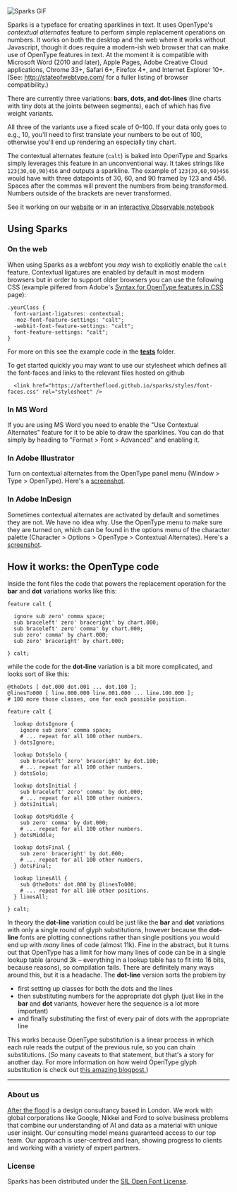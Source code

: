 <img class="full-width" src="https://aftertheflood.com/wp-content/uploads/2018/01/spark-typing-v2.gif" alt="Sparks GIF" />


Sparks is a typeface for creating sparklines in text. It uses OpenType's *contextual alternates* feature to perform simple replacement operations on numbers. It works on both the desktop and the web where it works without Javascript, though it does require a modern-ish web browser that can make use of OpenType features in text. At the moment it is compatible with Microsoft Word (2010 and later), Apple Pages, Adobe Creative Cloud applications, Chrome 33+, Safari 6+, Firefox 4+, and Internet Explorer 10+. (See: http://stateofwebtype.com/ for a fuller listing of browser compatibility.)

There are currently three variations: **bars, dots, and dot-lines** (line charts with tiny dots at the joints between segments), each of which has five weight variants.

All three of the variants use a fixed scale of 0–100. If your data only goes to e.g., 10, you'll need to first translate your numbers to be out of 100, otherwise you'll end up rendering an especially tiny chart.

The contextual alternates feature (`calt`) is baked into OpenType and Sparks simply leverages this feature in an unconventional way. It takes strings like `123{30,60,90}456` and outputs a sparkline. The example of `123{30,60,90}456` would have with three datapoints of 30, 60, and 90 framed by 123 and 456. Spaces after the commas will prevent the numbers from being transformed. Numbers outside of the brackets are never transformed.

See it working on our [website](http://aftertheflood.com/projects/atf-spark) or in an <a href="https://beta.observablehq.com/@tomgp/after-the-flood-i-sparks-i-typeface">interactive Observable notebook</a>

## Using Sparks

### On the web

When using Sparks as a webfont you *may* wish to explicitly enable the `calt` feature. Contextual ligatures are enabled by default in most modern browsers but in order to support older browsers you can use the following CSS (example pilfered from Adobe's [Syntax for OpenType features in CSS](https://helpx.adobe.com/typekit/using/open-type-syntax.html#calt) page):

```
.yourClass {
  font-variant-ligatures: contextual;
  -moz-font-feature-settings: "calt";
  -webkit-font-feature-settings: "calt";
  font-feature-settings: "calt";
}
```

For more on this see the example code in the [**tests**](https://github.com/aftertheflood/sparks/tree/master/tests) folder.

To get started quickly you may want to use our stylesheet which defines all the font-faces and links to the relevant files hosted on github
```
  <link href="https://aftertheflood.github.io/sparks/styles/font-faces.css" rel="stylesheet" />
```

### In MS Word

If you are using MS Word you need to enable the "Use Contextual Alternates" feature for it to be able to draw the sparklines. You can do that simply by heading to "Format > Font > Advanced" and enabling it.

### In Adobe Illustrator

Turn on contextual alternates from the OpenType panel menu (Window > Type > OpenType). Here's a [screenshot](https://user-images.githubusercontent.com/771600/30393566-7ebc3a96-98b8-11e7-9b18-34cf6b1550c4.png).

### In Adobe InDesign

Sometimes contextual alternates are activated by default and sometimes they are not. We have no idea why. Use the OpenType menu to make sure they are turned on, which can be found in the options menu of the character palette (Character > Options > OpenType > Contextual Alternates). Here's a [screenshot](https://github.com/aftertheflood/sparks/documentation/indesign-contextual-alternates.png).




## How it works: the OpenType code

Inside the font files the code that powers the replacement operation for the **bar** and **dot** variations works like this:

```
feature calt {

  ignore sub zero' comma space;
  sub braceleft' zero' braceright' by chart.000;
  sub braceleft' zero' comma' by chart.000;
  sub zero' comma' by chart.000;
  sub zero' braceright' by chart.000;

} calt;

```

while the code for the **dot-line** variation is a bit more complicated, and looks sort of like this:

```
@theDots [ dot.000 dot.001 ... dot.100 ];
@linesTo000 [ line.000.000 line.001.000 ... line.100.000 ];
# 100 more those classes, one for each possible position.

feature calt {

  lookup dotsIgnore {
    ignore sub zero' comma space;
    # ... repeat for all 100 other numbers.
  } dotsIgnore;

  lookup DotsSolo {
    sub braceleft' zero' braceright' by dot.100;
    # ... repeat for all 100 other numbers.
  } dotsSolo;

  lookup dotsInitial {
    sub braceleft' zero' comma' by dot.000;
    # ... repeat for all 100 other numbers.
  } dotsInitial;

  lookup dotsMiddle {
    sub zero' comma' by dot.000;
    # ... repeat for all 100 other numbers.
  } dotsMiddle;

  lookup dotsFinal {
    sub zero' braceright' by dot.000;
    # ... repeat for all 100 other numbers.
  } dotsFinal;

  lookup linesAll {
    sub @theDots' dot.000 by @linesTo000;
    # ... repeat for all 100 other positions.
  } linesAll;

} calt;

```

In theory the **dot-line** variation could be just like the **bar** and **dot** variations with only a single round of glyph substitutions, however because the **dot-line** fonts are plotting connections rather than single positions you would end up with *many* lines of code (almost 11k). Fine in the abstract, but it turns out that OpenType has a limit for how many lines of code can be in a single lookup table (around 3k – everything in a lookup table has to fit into 16 bits, because reasons), so compilation fails. There are definitely many ways around this, but it is a headache. The **dot-line** version sorts the problem by

- first setting up classes for both the dots and the lines
- then substituting numbers for the appropriate dot glyph (just like in the **bar** and **dot** variants, however here the sequence is a lot more important)
- and finally substituting the first of every pair of dots with the appropriate line

This works because OpenType substitution is a linear process in which each rule reads the output of the previous rule, so you can chain substitutions. (*So* many caveats to that statement, but that's a story for another day. For more information on how weird OpenType glyph substitution is check out [this amazing blogpost.](http://ansuz.sooke.bc.ca/entry/131))

---

### About us
[After the flood](http://aftertheflood.com/) is a design consultancy based in London. We work with global corporations like Google, Nikkei and Ford to solve business problems that combine our understanding of AI and data as a material with unique user insight. Our consulting model means guaranteed access to our top team. Our approach is user-centred and lean, showing progress to clients and working with a variety of expert partners.

### License
Sparks has been distributed under the [SIL Open Font License](https://github.com/aftertheflood/spark/blob/master/LICENSE).

